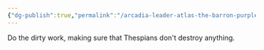 ```yaml
---
{"dg-publish":true,"permalink":"/arcadia-leader-atlas-the-barron-purple/"}
---
```


Do the dirty work, making sure that Thespians don't destroy anything.